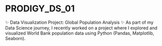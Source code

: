 # PRODIGY_DS_01
✨ Data Visualization Project: Global Population Analysis ✨  As part of my Data Science journey, I recently worked on a project where I explored and visualized World Bank population data using Python (Pandas, Matplotlib, Seaborn). 
